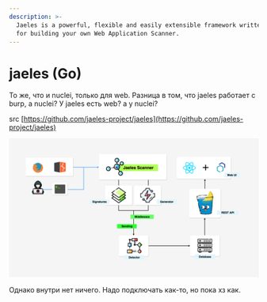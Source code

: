 ```yaml
---
description: >-
  Jaeles is a powerful, flexible and easily extensible framework written in Go
  for building your own Web Application Scanner.
---
```


# jaeles (Go)

То же, что и nuclei, только для web. Разница в том, что jaeles работает c burp, а nuclei? У jaeles есть web? а у nuclei?

src [https://github.com/jaeles-project/jaeles](https://github.com/jaeles-project/jaeles)

![](<../.gitbook/assets/изображение (2) (1).png>)

Однако внутри нет ничего. Надо подключать как-то, но пока хз как.
